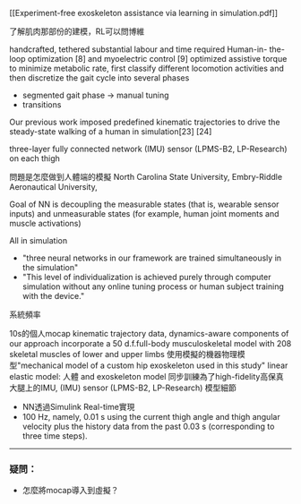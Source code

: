 [[Experiment-free exoskeleton assistance via learning in simulation.pdf]]

了解肌肉那部份的建模，RL可以問博維

handcrafted,  tethered
substantial labour and time required 
Human-in- the-loop optimization [8] and myoelectric control [9] optimized assistive torque to minimize metabolic rate,
first classify different locomotion activities and then discretize the gait cycle into several phases
- segmented gait phase -> manual tuning
 - transitions

Our previous work imposed predefined kinematic trajectories to drive the steady-state walking of a human in simulation[23] [24]

three-layer fully connected network
(IMU) sensor (LPMS-B2, LP-Research) on each thigh


問題是怎麼做到人體端的模擬
North Carolina State University, 
Embry-Riddle Aeronautical University,

Goal of NN is decoupling the measurable states (that is, wearable sensor inputs) and unmeasurable states (for example, human joint moments and muscle activations) 

All in simulation
- "three neural networks in our framework are trained simultaneously in the simulation"
- "This level of individualization is achieved purely through computer simulation without any online tuning process or human subject training with the device."

系統頻率

10s的個人mocap kinematic trajectory data, 
dynamics-aware components of our approach incorporate a 50 d.f.full-body musculoskeletal model with 208 skeletal muscles of lower and upper limbs
使用模擬的機器物理模型"mechanical model of a custom hip exoskeleton used in this study"
linear elastic model: 
人體 and exoskeleton model 同步訓練為了high-fidelity高保真
大腿上的IMU, (IMU) sensor (LPMS-B2, LP-Research)
模型細節
- NN透過Simulink Real-time實現
- 100 Hz, namely, 0.01 s using the current thigh angle and thigh angular velocity plus the history data from the past 0.03 s (corresponding to three time steps).

---
### 疑問：
- 怎麼將mocap導入到虛擬？
